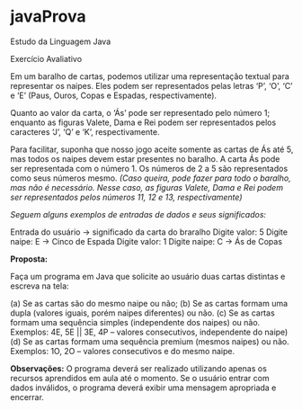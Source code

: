 # javaProva
 
 Estudo da Linguagem Java

 Exercício Avaliativo

Em um baralho de cartas, podemos utilizar uma representação textual para representar os naipes. Eles podem ser representados pelas letras ‘P’, ‘O’, ‘C’ e ‘E’ (Paus, Ouros, Copas e Espadas, respectivamente).

Quanto ao valor da carta, o ‘Ás’ pode ser representado pelo número 1; enquanto as figuras Valete,
Dama e Rei podem ser representados pelos caracteres ‘J’, ‘Q’ e ‘K’, respectivamente.

Para facilitar, suponha que nosso jogo aceite somente as cartas de Ás até 5, mas todos os naipes devem
estar presentes no baralho. A carta Ás pode ser representada com o número 1. Os números de 2 a 5 são
representados como seus números mesmo.
*(Caso queira, pode fazer para todo o baralho, mas não é necessário. Nesse caso, as figuras Valete,*
*Dama e Rei podem ser representados pelos números 11, 12 e 13, respectivamente)*


*Seguem alguns exemplos de entradas de dados e seus significados:*

Entrada do usuário -> significado da carta do braralho
Digite valor: 5 Digite naipe: E -> Cinco de Espada
Digite valor: 1 Digite naipe: C -> Ás de Copas

**Proposta:**

Faça um programa em Java que solicite ao usuário duas cartas distintas e escreva na tela:

(a) Se as cartas são do mesmo naipe ou não;
(b) Se as cartas formam uma dupla (valores iguais, porém naipes diferentes) ou não.
(c) Se as cartas formam uma sequência simples (independente dos naipes) ou não.
Exemplos: 4E, 5E || 3E, 4P – valores consecutivos, independente do naipe)
(d) Se as cartas formam uma sequência premium (mesmos naipes) ou não.
Exemplos: 1O, 2O – valores consecutivos e do mesmo naipe. 

**Observações:**
O programa deverá ser realizado utilizando apenas os recursos aprendidos em aula até o momento.
Se o usuário entrar com dados inválidos, o programa deverá exibir uma mensagem apropriada e
encerrar. 